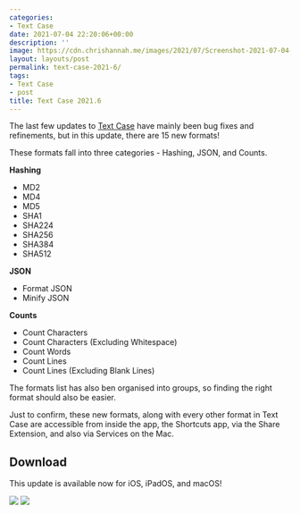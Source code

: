 ```yaml
---
categories:
- Text Case
date: 2021-07-04 22:20:06+00:00
description: ''
image: https://cdn.chrishannah.me/images/2021/07/Screenshot-2021-07-04-at-17.46.09.png
layout: layouts/post
permalink: text-case-2021-6/
tags:
- Text Case
- post
title: Text Case 2021.6
---
```


The last few updates to [Text Case](https://textcase.app) have mainly been bug fixes and refinements, but in this update, there are 15 new formats!

These formats fall into three categories - Hashing, JSON, and Counts.

**Hashing**

* MD2
* MD4
* MD5
* SHA1
* SHA224
* SHA256
* SHA384
* SHA512

**JSON**

* Format JSON
* Minify JSON

**Counts**

* Count Characters
* Count Characters (Excluding Whitespace)
* Count Words
* Count Lines
* Count Lines (Excluding Blank Lines)

The formats list has also ben organised into groups, so finding the right format should also be easier.

Just to confirm, these new formats, along with every other format in Text Case are accessible from inside the app, the Shortcuts app, via the Share Extension, and also via Services on the Mac.

## Download

This update is available now for iOS, iPadOS, and macOS!

<a href="https://apps.apple.com/us/app/text-case/id1407730596?uo=4"><img src="https://textcase.app/assets/appstore.png" style="max-height: 60px !important;"/></a>
<a href="https://apps.apple.com/us/app/text-case/id1492174677?ls=1&mt=12"><img src="https://textcase.app/assets/macappstore.png" style="max-height: 60px !important;"/></a>